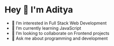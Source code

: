 # Hey 👋 I'm Aditya

- 👀 I’m interested in Full Stack Web Development
- 🌱 I’m currently learning JavaScript
- 💞️ I’m looking to collaborate on Frontend projects
- 💬 Ask me about programming and development

<!---
techwithaditya/techwithaditya is a ✨ special ✨ repository because its `README.md` (this file) appears on your GitHub profile.
You can click the Preview link to take a look at your changes.
--->

